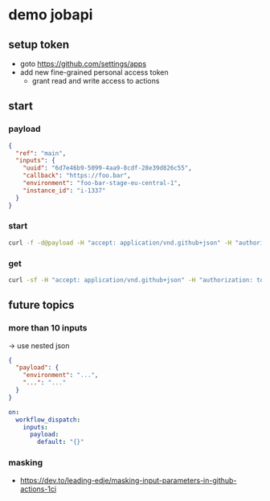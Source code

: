 # demo jobapi

## setup token

* goto https://github.com/settings/apps
* add new fine-grained personal access token
  * grant read and write access to actions

## start

### payload

```json
{
  "ref": "main",
  "inputs": {
    "uuid": "6d7e46b9-5099-4aa9-8cdf-28e39d826c55",
    "callback": "https://foo.bar",
    "environment": "foo-bar-stage-eu-central-1",
    "instance_id": "i-1337"
  }
}
```

### start

```bash
curl -f -d@payload -H "accept: application/vnd.github+json" -H "authorization: token ${token}" https://api.github.com/repos/skaylink-stefan-heitmueller/test/actions/workflows/aws-ec2-restart.yml/dispatches
```

### get

```bash
curl -sf -H "accept: application/vnd.github+json" -H "authorization: token ${token}" "https://api.github.com/repos/skaylink-stefan-heitmueller/test/actions/runs?event=workflow_dispatch&created>2024-05-08T09:00:00" | jq '.workflow_runs[] | select(.display_title=="aws-ec2-restart-6d7e46b9-5099-4aa9-8cdf-28e39d826c55")'
```

## future topics

### more than 10 inputs

-> use nested json

```json
{
  "payload": {
    "environment": "...",
    "...": "..."
  }
}
```

```yaml
on:
  workflow_dispatch:
    inputs:
      payload:
        default: "{}"
```

### masking

* https://dev.to/leading-edje/masking-input-parameters-in-github-actions-1ci
